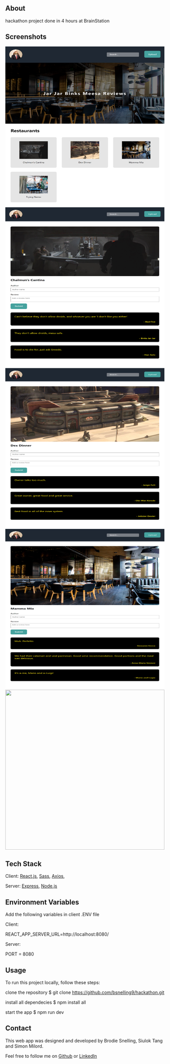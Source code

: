 ## About
hackathon project done in 4 hours at BrainStation


## Screenshots

<img src="https://github.com/bsnelling9/hackathon/blob/main/images/meesareviews.png" width=500rem height=500rem><img src="https://github.com/bsnelling9/hackathon/blob/main/images/meesareviews-chal.png" width=500rem height=500rem><img src="https://github.com/bsnelling9/hackathon/blob/main/images/meesareviews-dex.png" width=500rem height=500rem><img src="https://github.com/bsnelling9/hackathon/blob/main/images/meesareviews-italy.png" width=500rem height=500rem><img src="https://github.com/bsnelling9/hackathon/blob/main/images/meesareviews-nemo.png" width=500rem height=500rem>


## Tech Stack
Client:
[React.js](https://reactjs.org/),
[Sass](https://sass-lang.com/),
[Axios](https://axios-http.com/),

Server:
[Express](https://expressjs.com/),
[Node.js](https://nodejs.org/en/)

## Environment Variables
Add the following variables in client .ENV file

Client: 

REACT_APP_SERVER_URL=http://localhost:8080/
  
Server:
  
PORT = 8080

## Usage
To run this project locally, follow these steps:

clone the repository
$ git clone https://github.com/bsnelling9/hackathon.git

install all dependecies
$ npm install all

start the app
$ npm run dev


## Contact
This web app was designed and developed by Brodie Snelling, Siulok Tang and Simon Milord.

Feel free to follow me on [Github](https://github.com/bsnelling9) or [LinkedIn](https://www.linkedin.com/in/brodie-snelling/)
